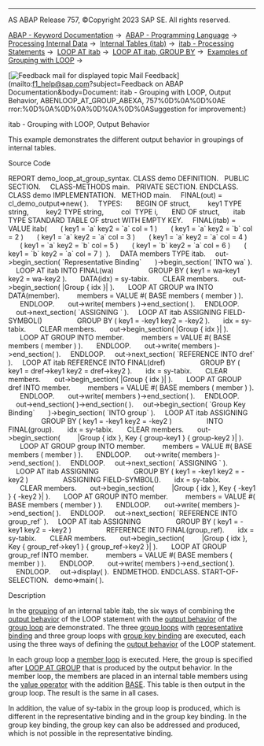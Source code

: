   

* * *

AS ABAP Release 757, ©Copyright 2023 SAP SE. All rights reserved.

[ABAP - Keyword Documentation](javascript:call_link\('abenabap.htm'\)) →  [ABAP - Programming Language](javascript:call_link\('abenabap_reference.htm'\)) →  [Processing Internal Data](javascript:call_link\('abenabap_data_working.htm'\)) →  [Internal Tables (itab)](javascript:call_link\('abenitab.htm'\)) →  [itab - Processing Statements](javascript:call_link\('abentable_processing_statements.htm'\)) →  [LOOP AT itab](javascript:call_link\('abaploop_at_itab_variants.htm'\)) →  [LOOP AT itab, GROUP BY](javascript:call_link\('abaploop_at_itab_group_by.htm'\)) →  [Examples of Grouping with LOOP](javascript:call_link\('abenloop_group_by_abexas.htm'\)) → 

 [![](Mail.gif?object=Mail.gif&sap-language=EN "Feedback mail for displayed topic") Mail Feedback](mailto:f1_help@sap.com?subject=Feedback on ABAP Documentation&body=Document: itab - Grouping with LOOP, Output Behavior, ABENLOOP_AT_GROUP_ABEXA, 757%0D%0A%0D%0AE
rror:%0D%0A%0D%0A%0D%0A%0D%0ASuggestion for improvement:)

itab - Grouping with LOOP, Output Behavior

This example demonstrates the different output behavior in groupings of internal tables.

Source Code   

REPORT demo\_loop\_at\_group\_syntax.
CLASS demo DEFINITION.
  PUBLIC SECTION.
    CLASS-METHODS main.
  PRIVATE SECTION.
ENDCLASS.
CLASS demo IMPLEMENTATION.
  METHOD main.
    FINAL(out) = cl\_demo\_output=>new( ).
    TYPES:
      BEGIN OF struct,
        key1 TYPE string,
        key2 TYPE string,
        col  TYPE i,
      END OF struct,
      itab TYPE STANDARD TABLE OF struct WITH EMPTY KEY.
    FINAL(itab) = VALUE itab(
      ( key1 = \`a\` key2 = \`a\` col = 1 )
      ( key1 = \`a\` key2 = \`b\` col = 2 )
      ( key1 = \`a\` key2 = \`a\` col = 3 )
      ( key1 = \`a\` key2 = \`a\` col = 4 )
      ( key1 = \`a\` key2 = \`b\` col = 5 )
      ( key1 = \`b\` key2 = \`a\` col = 6 )
      ( key1 = \`b\` key2 = \`a\` col = 7 )  ).
    DATA members TYPE itab.
    out->begin\_section( \`Representative Binding\`
      )->begin\_section( \`INTO wa\` ).
    LOOP AT itab INTO FINAL(wa)
                 GROUP BY ( key1 = wa-key1 key2 = wa-key2 ).
      DATA(idx) = sy-tabix.
      CLEAR members.
      out->begin\_section( |Group { idx }| ).
      LOOP AT GROUP wa INTO DATA(member).
        members = VALUE #( BASE members ( member ) ).
      ENDLOOP.
      out->write( members )->end\_section( ).
    ENDLOOP.
    out->next\_section( \`ASSIGNING <fs>\` ).
    LOOP AT itab ASSIGNING FIELD-SYMBOL(<fs>)
                 GROUP BY ( key1 = <fs>-key1 key2 = <fs>-key2 ).
      idx = sy-tabix.
      CLEAR members.
      out->begin\_section( |Group { idx }| ).
      LOOP AT GROUP <fs> INTO member.
        members = VALUE #( BASE members ( member ) ).
      ENDLOOP.
      out->write( members )->end\_section( ).
    ENDLOOP.
    out->next\_section( \`REFERENCE INTO dref\` ).
    LOOP AT itab REFERENCE INTO FINAL(dref)
                 GROUP BY ( key1 = dref->key1 key2 = dref->key2 ).
      idx = sy-tabix.
      CLEAR members.
      out->begin\_section( |Group { idx }| ).
      LOOP AT GROUP dref INTO member.
        members = VALUE #( BASE members ( member ) ).
      ENDLOOP.
      out->write( members )->end\_section( ).
    ENDLOOP.
    out->end\_section( )->end\_section( ).
    out->begin\_section( \`Group Key Binding\`
      )->begin\_section( \`INTO group\` ).
    LOOP AT itab ASSIGNING <fs>
                 GROUP BY ( key1 = <fs>-key1 key2 = <fs>-key2 )
                 INTO FINAL(group).
      idx = sy-tabix.
      CLEAR members.
      out->begin\_section(
        |Group { idx }, Key { group-key1 } { group-key2 }| ).
      LOOP AT GROUP group INTO member.
        members = VALUE #( BASE members ( member ) ).
      ENDLOOP.
      out->write( members )->end\_section( ).
    ENDLOOP.
    out->next\_section( \`ASSIGNING <group>\` ).
    LOOP AT itab ASSIGNING <fs>
                 GROUP BY ( key1 = <fs>-key1 key2 = <fs>-key2 )
                 ASSIGNING FIELD-SYMBOL(<group>).
      idx = sy-tabix.
      CLEAR members.
      out->begin\_section(
        |Group { idx }, Key { <group>-key1 } { <group>-key2 }| ).
      LOOP AT GROUP <group> INTO member.
        members = VALUE #( BASE members ( member ) ).
      ENDLOOP.
      out->write( members )->end\_section( ).
    ENDLOOP.
    out->next\_section( \`REFERENCE INTO group\_ref\` ).
    LOOP AT itab ASSIGNING <fs>
                 GROUP BY ( key1 = <fs>-key1 key2 = <fs>-key2 )
                 REFERENCE INTO FINAL(group\_ref).
      idx = sy-tabix.
      CLEAR members.
      out->begin\_section(
        |Group { idx }, Key { group\_ref->key1 } { group\_ref->key2 }| ).
      LOOP AT GROUP group\_ref INTO member.
        members = VALUE #( BASE members ( member ) ).
      ENDLOOP.
      out->write( members )->end\_section( ).
    ENDLOOP.
    out->display( ).  ENDMETHOD.
ENDCLASS.
START-OF-SELECTION.
  demo=>main( ).

Description   

In the [grouping](javascript:call_link\('abaploop_at_itab_group_by.htm'\)) of an internal table itab, the six ways of combining the [output behavior](javascript:call_link\('abaploop_at_itab_result.htm'\)) of the LOOP statement with the [output behavior](javascript:call_link\('abaploop_at_itab_group_by_binding.htm'\)) of the [group loop](javascript:call_link\('abengroup_loop_glosry.htm'\) "Glossary Entry") are demonstrated. The three [group loops](javascript:call_link\('abengroup_loop_glosry.htm'\) "Glossary Entry") with [representative binding](javascript:call_link\('abaploop_at_itab_group_by_binding.htm'\)) and three group loops with [group key binding](javascript:call_link\('abaploop_at_itab_group_by_binding.htm'\)) are executed, each using the three ways of defining the [output behavior](javascript:call_link\('abaploop_at_itab_result.htm'\)) of the LOOP statement.

In each group loop a [member loop](javascript:call_link\('abenmember_loop_glosry.htm'\) "Glossary Entry") is executed. Here, the group is specified after [LOOP AT GROUP](javascript:call_link\('abaploop_at_group.htm'\)) that is produced by the output behavior. In the member loop, the members are placed in an internal table members using the [value operator](javascript:call_link\('abenvalue_operator_glosry.htm'\) "Glossary Entry") with the addition [BASE](javascript:call_link\('abenvalue_constructor_params_itab.htm'\)). This table is then output in the group loop. The result is the same in all cases.

In addition, the value of sy-tabix in the group loop is produced, which is different in the representative binding and in the group key binding. In the group key binding, the group key can also be addressed and produced, which is not possible in the representative binding.